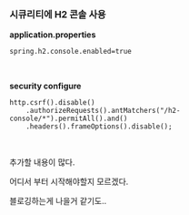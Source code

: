 ### 시큐리티에 H2 콘솔 사용

**application.properties**
```
spring.h2.console.enabled=true
```

&nbsp;

**security configure**
```
http.csrf().disable()
    .authorizeRequests().antMatchers("/h2-console/*").permitAll().and()
    .headers().frameOptions().disable();
```

&nbsp;
&nbsp;

추가할 내용이 많다. 

어디서 부터 시작해야할지 모르겠다.

블로깅하는게 나을거 같기도..